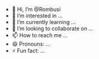 - 👋 Hi, I’m @Rombusi
- 👀 I’m interested in ...
- 🌱 I’m currently learning ...
- 💞️ I’m looking to collaborate on ...
- 📫 How to reach me ...
- 😄 Pronouns: ...
- ⚡ Fun fact: ...

<!---
Rombusi/Rombusi is a ✨ special ✨ repository because its `README.md` (this file) appears on your GitHub profile.
You can click the Preview link to take a look at your changes.
--->
